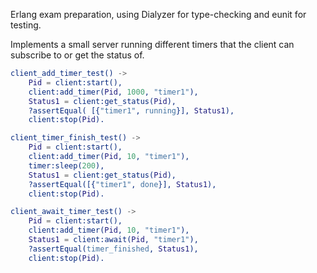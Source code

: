 Erlang exam preparation, using Dialyzer for type-checking and eunit for testing.

Implements a small server running different timers that the client can subscribe to or get the status of.

```erlang
client_add_timer_test() ->
    Pid = client:start(),
    client:add_timer(Pid, 1000, "timer1"),
    Status1 = client:get_status(Pid),
    ?assertEqual( [{"timer1", running}], Status1),
    client:stop(Pid).

client_timer_finish_test() ->
    Pid = client:start(),
    client:add_timer(Pid, 10, "timer1"),
    timer:sleep(200),
    Status1 = client:get_status(Pid),
    ?assertEqual([{"timer1", done}], Status1),
    client:stop(Pid).

client_await_timer_test() ->
    Pid = client:start(),
    client:add_timer(Pid, 10, "timer1"),
    Status1 = client:await(Pid, "timer1"),
    ?assertEqual(timer_finished, Status1),
    client:stop(Pid).
```
